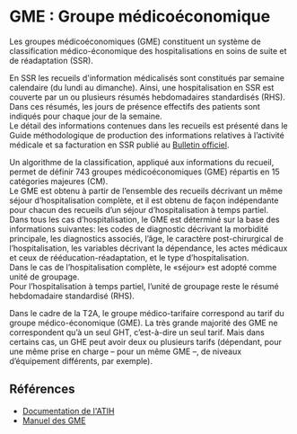 # GME : Groupe médicoéconomique

Les groupes médicoéconomiques (GME) constituent un système de classification médico-économique des hospitalisations en soins de suite et de réadaptation (SSR).

En SSR les recueils d'information médicalisés sont constitués par semaine calendaire (du lundi au dimanche). 
Ainsi, une hospitalisation en  SSR  est  couverte  par  un  ou  plusieurs  résumés  hebdomadaires  standardisés  (RHS).  
Dans  ces résumés, les jours de présence effectifs des patients sont indiqués pour chaque jour de la semaine.  
Le détail des informations contenues dans les recueils est présenté dans le Guide méthodologique de production des informations relatives à l’activité médicale et sa facturation en SSR publié au [Bulletin officiel](https://www.atih.sante.fr/manuel-des-gme-2018).  

Un algorithme de la classification, appliqué aux informations du recueil, permet de définir 743 groupes médicoéconomiques (GME) répartis en 15 catégories majeures (CM).  
Le GME est obtenu à partir de l’ensemble des recueils décrivant un même séjour d’hospitalisation complète, et il est obtenu de façon indépendante pour chacun des recueils d’un séjour d’hospitalisation à temps partiel.  
Dans tous les cas d’hospitalisation, le GME est déterminé sur la base des informations suivantes: les codes de diagnostic décrivant la morbidité principale, les diagnostics associés, l’âge, le caractère post-chirurgical de l’hospitalisation, les variables décrivant la dépendance, les actes médicaux et ceux de rééducation-réadaptation, et le type d’hospitalisation.  
Dans le cas de l’hospitalisation complète, le «séjour» est adopté comme unité de groupage.  
Pour l’hospitalisation à temps partiel, l’unité de groupage reste le résumé hebdomadaire standardisé (RHS). 

Dans le cadre de la T2A, le groupe médico-tarifaire correspond au tarif du groupe médico-économique (GME).
La très grande majorité des GME ne correspondent qu’à un seul GHT, c’est-à-dire un seul tarif. Mais dans certains cas, un GHE peut avoir deux ou plusieurs tarifs (dépendant, pour une même prise en charge – pour un même GME –, de niveaux d’équipement différents, par exemple).

## Références
- [Documentation de l'ATIH](https://www.atih.sante.fr/ssr/classification-medico-economique)
- [Manuel des GME](https://solidarites-sante.gouv.fr/fichiers/bos/2018/sts_20180001_0001_p000.pdf)

